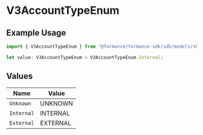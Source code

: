 # V3AccountTypeEnum

## Example Usage

```typescript
import { V3AccountTypeEnum } from "@formance/formance-sdk/sdk/models/shared";

let value: V3AccountTypeEnum = V3AccountTypeEnum.Internal;
```

## Values

| Name       | Value      |
| ---------- | ---------- |
| `Unknown`  | UNKNOWN    |
| `Internal` | INTERNAL   |
| `External` | EXTERNAL   |